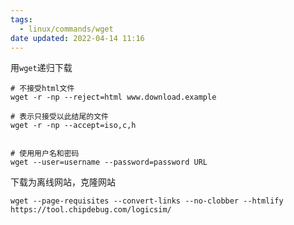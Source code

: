 ```yaml
---
tags:
  - linux/commands/wget
date updated: 2022-04-14 11:16
---
```


用`wget`递归下载

```shell
# 不接受html文件
wget -r -np --reject=html www.download.example

# 表示只接受以此结尾的文件
wget -r -np --accept=iso,c,h


# 使用用户名和密码
wget --user=username --password=password URL
```



下载为离线网站，克隆网站

```shell
wget --page-requisites --convert-links --no-clobber --htmlify https://tool.chipdebug.com/logicsim/
```